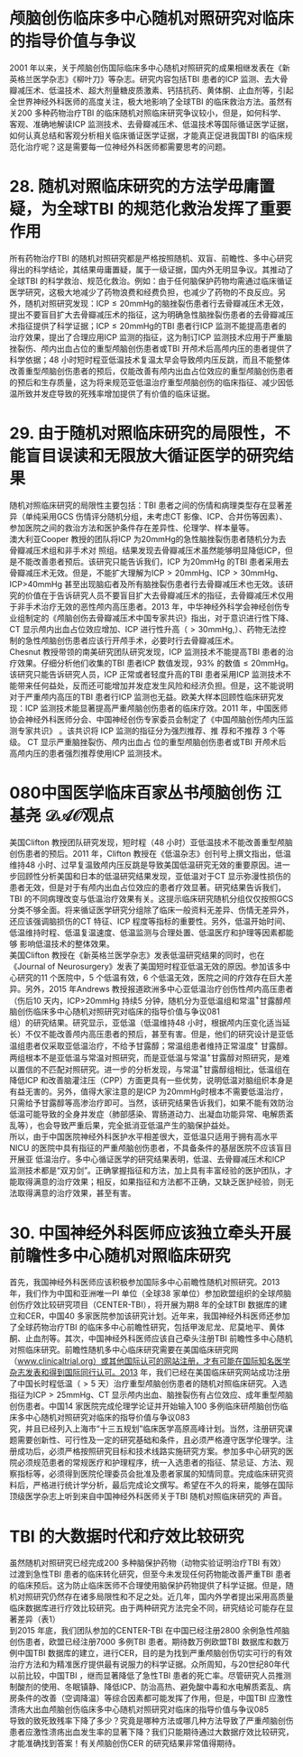 # 颅脑创伤临床多中心随机对照研究对临床的指导价值与争议  
2001 年以来，关于颅脑创伤国际临床多中心随机对照研究的成果相继发表在《新英格兰医学杂志》《柳叶刀》等杂志。研究内容包括TBI 患者的ICP 监测、去大骨瓣减压术、低温技术、超大剂量糖皮质激素、钙拮抗药、黄体酮、止血剂等，引起全世界神经外科医师的高度关注，极大地影响了全球TBI 的临床救治方法。虽然有关200 多种药物治疗TBI 的临床随机对照临床研究争议较小，但是，如何科学、客观、准确地解读ICP 监测技术、去骨瓣减压术、低温技术等国际循证医学证据，如何认真总结和客观分析相关临床循证医学证据，才能真正促进我国TBI 的临床规范化治疗呢？这是需要每一位神经外科医师都需要思考的问题。  
# 28. 随机对照临床研究的方法学毋庸置疑，为全球TBI 的规范化救治发挥了重要作用  
所有药物治疗TBI 的随机对照研究都是严格按照随机、双盲、前瞻性、多中心研究得出的科学结论，其结果毋庸置疑，属于一级证据，国内外无明显争议。其推动了全球TBI 的科学救治、规范化救治。例如：由于任何脑保护药物均需通过临床循证医学研究，这极大地减少了药物浪费和经费负担，也减少了药物的不良反应。另外，随机对照研究发现：$\mathrm{ICP}\leqslant20\mathrm{mmHg}$的脑挫裂伤患者行去骨瓣减压术无效，提出不要盲目扩大去骨瓣减压术的指征，这为明确急性脑挫裂伤患者的去骨瓣减压术指征提供了科学证据；$\mathrm{ICP}\leqslant20\mathrm{mmHg}$的TBI 患者行ICP 监测不能提高患者的治疗效果，提出了合理应用ICP 监测的指征，这为制订ICP 监测技术应用于严重脑挫裂伤、颅内出血占位的重型颅脑创伤患者或TBI 开颅术后高颅内压的患者提供了科学依据；48 小时短时程亚低温技术复温太早会导致颅内压反跳，而且不能整体改善重型颅脑创伤患者的预后，仅能改善有颅内出血占位效应的重型颅脑创伤患者的预后和生存质量，这为将来规范亚低温治疗重型颅脑创伤的临床指征、减少因低温所致并发症导致的死残率增加提供了有价值的临床证据。  
# 29. 由于随机对照临床研究的局限性，不能盲目误读和无限放大循证医学的研究结果  
随机对照临床研究的局限性主要包括：TBI 患者之间的伤情和病理类型存在显著差异（单纯采用GCS 伤情评分随机分组，未考虑CT 影像、ICP、合并伤等因素）、参加医院之间的救治方法和医护条件存在差异性、伦理学、样本量等。  
澳大利亚Cooper 教授的团队将ICP 为$20\mathrm{mmHg}$的急性脑挫裂伤患者随机分为去骨瓣减压术组和非手术对 照组。结果发现去骨瓣减压术虽然能够明显降低ICP，但是不能改善患者预后。该研究只能告诉我们，ICP 为$20\mathrm{mmHg}$ 的TBI 患者采用去骨瓣减压术无效。但是，不能扩大理解为$\mathrm{ICP}>20\mathrm{mmHg}$、$\mathrm{ICP}>30\mathrm{mmHg}$、$\mathrm{ICP}>$$40\mathrm{mmHg}$ 甚至出现脑疝者及所有脑挫裂伤患者行去骨瓣减压术也无效。该研究的价值在于告诉研究人员不要盲目扩大去骨瓣减压术的指征，去骨瓣减压术仅用于非手术治疗无效的恶性颅内高压患者。2013 年，中华神经外科学会神经创伤专业组制定的《颅脑创伤去骨瓣减压术中国专家共识》指出，对于意识进行性下降、CT 显示颅内出血占位效应增加、ICP 进行性升高（$>30\mathrm{mmHg},$）、药物无法控制的急性颅脑创伤患者应该行开颅手术，必要时行去骨瓣减压术。  
Chesnut 教授带领的南美研究团队研究发现，ICP 监测技术不能提高TBI 患者的治疗效果。仔细分析他们收集的TBI 患者ICP 数值发现，$93\%$ 的数值$\leqslant20\mathrm{mmHg}$。该研究只能告诉研究人员，ICP 正常或者轻度升高的TBI 患者采用ICP 监测技术不能带来任何益处，反而还可能增加并发症发生风险和经济负担。但是，这不能说明对于严重颅内高压的TBI 患者行ICP 监测也无益。欧美大样本回顾性临床研究发现：ICP 监测技术能显著提高严重颅脑创伤患者的临床疗效。2011 年，中国医师协会神经外科医师分会、中国神经创伤专家委员会制定了《中国颅脑创伤颅内压监测专家共识》 。该共识将 ICP  监测的指征分为强烈推荐、推 荐和不推荐 3  个等级。 CT  显示严重脑挫裂伤、颅内出血占 位的重型颅脑创伤患者或TBI 开颅术后高颅内压的患者强烈推荐使用ICP 监测技术。  
# 080中国医学临床百家丛书颅脑创伤 江基尧 $\mathcal{D A O}$观点  
美国Clifton 教授团队研究发现，短时程（48 小时）亚低温技术不能改善重型颅脑创伤患者的预后。2011 年，Clifton 教授在《低温杂志》创刊号上撰文指出，低温维持48 小时、过早复温致颅内压反跳是导致美国低温研究无效的重要原因。进一步回顾性分析美国和日本的低温研究结果发现，亚低温对于CT 显示弥漫性损伤的患者无效，但是对于有颅内出血占位效应的患者疗效显著。研究结果告诉我们，TBI 的不同病理改变与低温治疗效果有关。这提示临床研究随机分组仅仅按照GCS 分类不够全面。将来循证医学研究分组除了临床一般资料无差异、伤情无差异外，还应该强调脑损伤的CT 特征、ICP 程度等指标的重要性。另外，低温开始时间、低温维持时程、低温复温速度、低温监测与合理处置、低温医疗和护理等因素都能够 影响低温技术的整体效果。  
美国Clifton 教授在《新英格兰医学杂志》发表低温研究结果的同时，也在《Journal of Neurosurgery》发表了美国短时程亚低温无效的原因。参加该多中心研究的11 个医院中，5 个低温有效，6 个低温无效，医院之间的疗效存在巨大差异。另外，2015 年Andrews 教授报道欧洲多中心亚低温治疗创伤性颅内高压患者（伤后10 天内，$\mathrm{ICP}>$20mmHg 持续5 分钟，随机分为亚低温组和常温$^+$甘露醇颅脑创伤临床多中心随机对照研究对临床的指导价值与争议081  
组）的研究结果。研究显示，亚低温（低温维持48 小时，根据颅内压变化适当延长）不仅不能改善颅内高压患者的预后，甚至有害。但是，他们的研究设计是亚低温组患者仅采取亚低温治疗，不给予甘露醇；常温组患者维持正常温度$^+$ 甘露醇。两组根本不是亚低温与常温对照研究，而是亚低温与常温$^+$甘露醇对照研究，是难以置信的不匹配对照研究。进一步的分析发现，与常温$^+$甘露醇组相比，低温组在降低ICP 和改善脑灌注压（CPP）方面更具有一些优势，说明低温对脑组织本身是有益无害的。另外，值得大家注意的是ICP 为$20\mathrm{mmHg}$时根本不需要低温治疗，只需给予甘露醇等高渗治疗即可。当然，该研究结果告诉我们，如果不能有效防治低温可能导致的全身并发症（肺部感染、胃肠道动力、出凝血功能异常、电解质紊乱等），也会导致严重后果，完全抵消亚低温产生的脑保护益处。  
所以，由于中国医院神经外科医护水平相差很大，亚低温只适用于拥有高水平NICU 的医院中具有指征的严重颅脑创伤患者，不具备条件的基层医院不应该盲目开展亚 低温治疗。多中心循证医学的研究结果表明，低温、去骨瓣减压术和ICP 监测技术都是“双刃剑”。正确掌握指征和方法，加上具有丰富经验的医护团队，才能取得满意的治疗效果；相反，如果指征和方法都不正确，又缺乏医护经验，则无法取得满意的治疗效果，甚至有害。  
# 30. 中国神经外科医师应该独立牵头开展前瞻性多中心随机对照临床研究  
首先，我国神经外科医师应该积极参加国际多中心前瞻性随机对照研究。2013 年，我们作为中国和亚洲唯一PI 单位（全球38 家单位）参加欧盟组织的全球颅脑创伤疗效比较研究项目（CENTER-TBI），将开展为期8 年的全球TBI 数据库的建立和CER，中国40 多家医院参加该研究计划。近年来，我国神经外科医师还参加了全球药物治疗TBI 的临床多中心前瞻性研究，包括甲泼尼龙、尼莫地平、黄体酮、止血剂等。其次，中国神经外科医师应该自己牵头注册TBI 前瞻性多中心随机对照临床研究。前瞻性随机多中心临床研究需要在美国临床研究网（www.clinicaltrial.org）或其他国际认可的网站注册，才有可能在国际知名医学杂志发表和得到国际同行认可。2013 年，我们已经在美国临床研究网站成功注册了中国长时程低温（$>5$ 天）治疗重型颅脑创伤患者的随机对照临床研究。入选指征为$\mathrm{ICP}>25\mathrm{mmHg}$、CT 显示颅内出血、脑挫裂伤有占位效应、成年重型颅脑创伤患者。中国14 家医院完成伦理学论证并开始输入100 多例临床研颅脑创伤临床多中心随机对照研究对临床的指导价值与争议083  
究，并且已经列入上海市“十三五规划”临床医学高原高峰计划。当然，注册研究课题需要创新性、可行性及一定的研究基础和条件，且必须严格遵守医学伦理学。注册成功后，必须严格按照研究目标和技术线路实施研究方案。参加多中心研究的医院必须规范患者的常规医疗和护理程序，统一入选患者的指征、禁忌证、方法、观察指标等，必须得到医院伦理委员会批准及患者家属的知情同意。完成临床研究资料后，严格进行统计学分析，最后完成论文撰写。希望在不久的将来，能够在国际顶级医学杂志上听到来自中国神经外科医师关于TBI 随机对照临床研究的 声音。  
#  TBI 的大数据时代和疗效比较研究  
虽然随机对照研究已经完成200 多种脑保护药物（动物实验证明治疗TBI 有效）过渡到急性TBI 患者的临床转化研究，但至今未发现任何药物能改善严重TBI 患者的临床预后。这为防止临床医师不合理使用脑保护药物提供了科学证据。但是，随机对照研究仍然存在诸多局限性和不足之处。近几年，国内外学者提出采用高质量临床数据库进行疗效比较研究。由于两种研究方法完全不同，研究结论可能存在显著差异（表1）  
到2015 年底，我们团队参加的CENTER-TBI 在中国已经注册2800 余例急性颅脑创伤患者，欧盟已经注册7000 多例TBI 患者。期待数万例欧盟TBI 数据库和数万例中国TBI 数据库的建立，进行CER，目的是为找到严重颅脑创伤切实可行的有效治疗方法和为精准医疗提供最有说服力的科学证据。众所周知，与20世纪80年代以前比较，中国TBI ，继而显著降低了急性TBI 患者的死亡率。尽管研究人员推测制酸剂的使用、冬眠镇静、降低ICP、防治高热、避免酸中毒和水电解质紊乱、病房条件的改善（空调降温）等综合因素都可能发挥了作用，但是，中国TBI 应激性溃疡大出血颅脑创伤临床多中心随机对照研究对临床的指导价值与争议085  
导致的致死致残率下降了多少？究竟是哪种方法或哪几种方法导致了严重颅脑创伤患者应激性溃疡出血发生率的显著下降？我们只能期待通过大数据疗效比较研究，才能准确找到答案！有关颅脑创伤CER 的研究结果非常值得期待。  